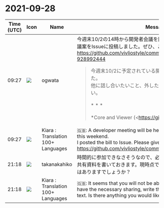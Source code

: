 # 2021-09-28

|Time (UTC)|Icon|Name|Message|
|---|---|---|---|
|09:27|![](https://avatars.slack-edge.com/2019-11-22/845042642576_070441337abaca9fb7b3_72.png)|ogwata|今週末10/2の14時から開発者会議を開催します。<br>議案をIssueに投稿しました。ぜひ、ご意見ください。<br><https://github.com/vivliostyle/community/issues/92#issuecomment-928992444><br><blockquote>今週末10/2に予定されている開発者会議の議題を考えてみました。  <br>他に話し合いたいこと、外した方がよいこと等、ご意見ください。<br><br>* * *<br><br>*Core and Viewer (<https://github.com/MurakamiShinyu|@MurakamiShinyu>)*<br><br>• 前月からの進捗報告<br>    • v2.10 での変更点<br>    • v2.11（近日中）Viewerに検索機能追加<br>    • 10月に予定している機能追加<br>        • CSS text-spacing（約物詰め・和欧文間アキ）<br>        • CSS Grid Layout<br>        • CSS Custom Properties<br>• 検討事項<br>    • Coreの機能追加に関連して、Themesの次のissueについて議題にしたい<br>        • <https://github.com/vivliostyle/themes/issues/67|vivliostyle/themes#67><br><br>*CLI (<https://github.com/spring-raining|@spring-raining>)*<br><br>• 前月からの進捗報告<br>• <https://github.com/AyumuTakai/webpub2epub|webpub2epub> のデモ（<https://github.com/ayumu|@ayumu> Takai ）<br><br>*Themes (<https://github.com/yamasy1549|@yamasy1549>)*<br><br>• 前月合意事項<br>    • <https://github.com/vivliostyle/themes/issues/56|既存の公式テーマの名前を考え直す #56><br>        • →継続して議論。<https://github.com/akabekobeko|@akabekobeko> は名前の一般性についてコメントする<br>    • 「Vivliostyle で本を作ろう」を元にした新Themeは、機能を絞りシンプルなものとして再編する<br>        • → <https://github.com/spring-raining|@spring-raining> の報告を待つ<br><br>*VFM*<br><br>• 前月合意事項<br>    • <http://vivliostyle.org|vivliostyle.org>、docs.vivliostyle.orgにおけるVFMのドッグフィーディングの進め方について、<https://github.com/ogwata|@ogwata>、<https://github.com/MurakamiShinyu|@MurakamiShinyu>は、<https://github.com/vivliostyle/community|community>にIssue登録する<br>• 前月からの進捗報告<br><br>*npm管理関連*<br><br>• 前月合意事項<br>    • Node.jsの Requirement versionについて、下限をv12とする<br>        • Themes (<https://github.com/yamasy1549|@yamasy1549>) →<https://github.com/vivliostyle/themes/issues/59|Node.jsの Requirement version を設定する #59><br>        • create-book (<https://github.com/akabekobeko|@akabekobeko>) Issue登録する<br><br>*<http://vivliostyle.org|vivliostyle.org> (<https://github.com/yamasy1549|@yamasy1549>)*<br><br>• 前月合意事項<br>    • <https://github.com/vivliostyle/vivliostyle.org/issues/83|FAQページの更新 #83><br>• 前月からの進捗報告<br><br>*Vivliostyle Pub (<https://github.com/takanakahiko|@takanakahiko>)*<br><br>• 前月からの進捗報告<br>• 今後の開発方針について討議<br>    • <https://github.com/vivliostyle/community/wiki/Vivliostyle-Pub-v1-Req|Vivliostyle Pub v1 Req>の加筆<br><br>*その他*<br><br>• CSS組版 Vivliostyle ユーザーと開発者の集い 2021秋の開催日程 (<https://github.com/ogwata|@ogwata>)について</blockquote>|
|09:27|![](https://avatars.slack-edge.com/2021-08-02/2324149410423_2aa7423c4133ecb9f168_72.png)|Kiara : Translation 100+ Languages|🇬🇧: A developer meeting will be held from 14:00 on October 2nd this weekend.<br>I posted the bill to Issue. Please give us your opinion.<br><https://github.com/vivliostyle/community/issues/92>|
|21:18|![](https://secure.gravatar.com/avatar/0479057e04d0dbef40692b5f171f60e4.jpg?s=72&d=https%3A%2F%2Fa.slack-edge.com%2Fdf10d%2Fimg%2Favatars%2Fava_0015-72.png)|takanakahiko|時間的に参加できなさそうなので、必要な共有があればテキストで予め共有資料を書いておきます。現時点で皆さんに伝えておいてほしい内容はありますでしょうか？|
|21:18|![](https://avatars.slack-edge.com/2021-08-02/2324149410423_2aa7423c4133ecb9f168_72.png)|Kiara : Translation 100+ Languages|🇬🇧: It seems that you will not be able to participate in time, so if you have the necessary sharing, write the shared material in advance in text. Is there anything you would like us to tell you at this point?|
